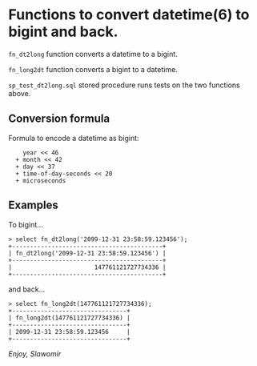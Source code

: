 # Functions to convert datetime(6) to bigint and back.

`fn_dt2long` function converts a datetime to a bigint.

`fn_long2dt` function converts a bigint to a datetime.

`sp_test_dt2long.sql` stored procedure runs tests on the two functions above.


## Conversion formula

Formula to encode a datetime as bigint:

```
    year << 46
  + month << 42
  + day << 37
  + time-of-day-seconds << 20
  + microseconds
```

## Examples

To bigint...
```
> select fn_dt2long('2099-12-31 23:58:59.123456');
+------------------------------------------+
| fn_dt2long('2099-12-31 23:58:59.123456') |
+------------------------------------------+
|                       147761121727734336 |
+------------------------------------------+
```
and back...
```
> select fn_long2dt(147761121727734336);
+--------------------------------+
| fn_long2dt(147761121727734336) |
+--------------------------------+
| 2099-12-31 23:58:59.123456     |
+--------------------------------+
```

_Enjoy, Slawomir_
